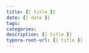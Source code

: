 ```yaml
---
title: {{ title }}
date: {{ date }}
tags: 
categories: 
description: {{ title }}
typora-root-url: {{ title }}
---
```

